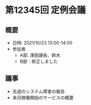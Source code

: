 # 第12345回 定例会議

## 概要
- 日時: 2021/10/23 13:00-14:00
- 参加者
  - A部: 澤田課長、鈴木
  - B部：修正しました
## 議事
- 先週のシステム障害の報告
- 来月稼働開始のサービスの概要
